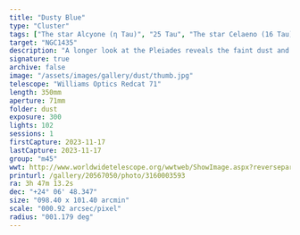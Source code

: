 ```yaml
---
title: "Dusty Blue"
type: "Cluster"
tags: ["The star Alcyone (η Tau)", "25 Tau", "The star Celaeno (16 Tau)", "The star Electra (17 Tau)", "The star Taygeta (q Tau)", "19 Tau", "The star Asterope", "Sterope I (21 Tau)", "The star Merope (23 Tau)", "The star Atlas (27 Tau)", "The star Pleione (28 Tau)", "The star Sterope II (22 Tau)", "The star 18 Tau", "IC349", "Barnards Merope Nebula", "NGC1432", "Maia Nebula", "NGC1435", "Merope Nebula"]
target: "NGC1435"
description: "A longer look at the Pleiades reveals the faint dust and tendrils of blue nebulae that interconnect the bright blue stars of this bright cluster."
signature: true
archive: false
image: "/assets/images/gallery/dust/thumb.jpg"
telescope: "Williams Optics Redcat 71"
length: 350mm
aperture: 71mm
folder: dust
exposure: 300
lights: 102
sessions: 1
firstCapture: 2023-11-17
lastCapture: 2023-11-17
group: "m45"
wwt: http://www.worldwidetelescope.org/wwtweb/ShowImage.aspx?reverseparity=False&scale=0.915562&name=dust.jpg&imageurl=https://deepskyworkflows.com/assets/images/gallery/dust/dust.jpg&credits=Jeremy+Likness+at+DeepSkyWorkflows.com&creditsUrl=https://deepskyworkflows.com/about&ra=56.953872&dec=23.995869&x=2701.2&y=2856.4&rotation=179.55&thumb=https://deepskyworkflows.com/assets/images/gallery/dust/thumb.jpg
printurl: /gallery/20567050/photo/3160003593
ra: 3h 47m 13.2s
dec: "+24° 06' 48.347"
size: "098.40 x 101.40 arcmin"
scale: "000.92 arcsec/pixel"
radius: "001.179 deg"
---
```

